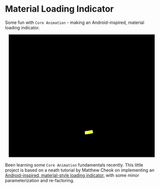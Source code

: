 # Material Loading Indicator

Some fun with `Core Animation` - making an Android-inspired, material loading indicator.

<p align="center">
<img src="Indicator.gif"</img>
</p>

Been learning some `Core Animation` fundamentals recently. This little project is based on a neath tutorial by Matthew Cheok on implementing an [Android-inspired, material-style loading indicator](http://blog.matthewcheok.com/design-teardown-spinning-indicator/), with some minor parameterization and re-factoring.
